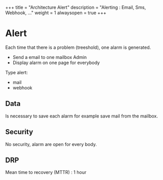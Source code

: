 +++
title = "Architecture Alert"
description = "Alerting : Email, Sms, Webhook, ..."
weight = 1
alwaysopen = true
+++

# Alert

Each time that there is a problem (treeshold), one alarm is generated.

- Send a email to one mailbox Admin
- Display alarm on one page for everybody

Type alert: 

- mail
- webhook

## Data

Is necessary to save each alarm for example save mail from the mailbox.

## Security 

No security, alarm are open for every body.

## DRP

Mean time to recovery (MTTR) : 1 hour

